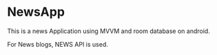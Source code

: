 # NewsApp

This is a news Application using MVVM and room database on android. 

For News blogs, NEWS API is used.
